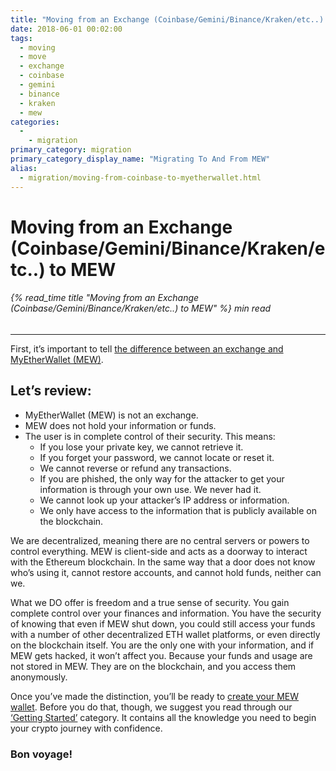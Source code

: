 ```yaml
---
title: "Moving from an Exchange (Coinbase/Gemini/Binance/Kraken/etc..) to MEW"
date: 2018-06-01 00:02:00
tags:
  - moving
  - move
  - exchange
  - coinbase
  - gemini
  - binance
  - kraken
  - mew
categories:
  - 
    - migration
primary_category: migration
primary_category_display_name: "Migrating To And From MEW"
alias:
  - migration/moving-from-coinbase-to-myetherwallet.html
---
```


# **Moving from an Exchange (Coinbase/Gemini/Binance/Kraken/etc..) to MEW**

###### {% read_time title "Moving from an Exchange (Coinbase/Gemini/Binance/Kraken/etc..) to MEW" %} min read

* * *

First, it’s important to tell [the difference between an exchange and MyEtherWallet (MEW)](/@@@@@@/getting-started/difference-between-mew-and-exchange/).

## **Let’s review:**

-   MyEtherWallet (MEW) is not an exchange.
-   MEW does not hold your information or funds.
-   The user is in complete control of their security. This means:
    -   If you lose your private key, we cannot retrieve it.
    -   If you forget your password, we cannot locate or reset it.
    -   We cannot reverse or refund any transactions.
    -   If you are phished, the only way for the attacker to get your information is through your own use. We never had it.
    -   We cannot look up your attacker’s IP address or information.
    -   We only have access to the information that is publicly available on the blockchain.

We are decentralized, meaning there are no central servers or powers to control everything. MEW is client-side and acts as a doorway to interact with the Ethereum blockchain. In the same way that a door does not know who’s using it, cannot restore accounts, and cannot hold funds, neither can we.

What we DO offer is freedom and a true sense of security. You gain complete control over your finances and information. You have the security of knowing that even if MEW shut down, you could still access your funds with a number of other decentralized ETH wallet platforms, or even directly on the blockchain itself. You are the only one with your information, and if MEW gets hacked, it won’t affect you. Because your funds and usage are not stored in MEW. They are on the blockchain, and you access them anonymously.

Once you’ve made the distinction, you’ll be ready to [create your MEW wallet](/@@@@@@/getting-started/how-to-create-a-wallet/). Before you do that, though, we suggest you read through our [‘Getting Started’](/@@@@@@/getting-started/how-to-create-a-wallet/) category. It contains all the knowledge you need to begin your crypto journey with confidence.

### Bon voyage!
